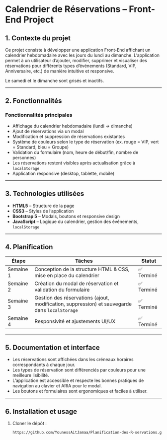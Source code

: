 # Calendrier de Réservations – Front-End Project

## 1. Contexte du projet
Ce projet consiste à développer une application Front-End affichant un calendrier hebdomadaire avec les jours du lundi au dimanche. L’application permet à un utilisateur d’ajouter, modifier, supprimer et visualiser des réservations pour différents types d’événements (Standard, VIP, Anniversaire, etc.) de manière intuitive et responsive.

Le samedi et le dimanche sont grisés et inactifs.

---

## 2. Fonctionnalités

### Fonctionnalités principales
- Affichage du calendrier hebdomadaire (lundi → dimanche)  
- Ajout de réservations via un modal  
- Modification et suppression de réservations existantes  
- Système de couleurs selon le type de réservation (ex. rouge = VIP, vert = Standard, bleu = Groupe)  
- Validation du formulaire (nom, heure de début/fin, nombre de personnes)  
- Les réservations restent visibles après actualisation grâce à `localStorage`  
- Application responsive (desktop, tablette, mobile)  

---

## 3. Technologies utilisées
- **HTML5** – Structure de la page  
- **CSS3** – Styles de l’application  
- **Bootstrap 5** – Modals, boutons et responsive design  
- **JavaScript** – Logique du calendrier, gestion des événements, `localStorage`  

---

## 4. Planification

| Étape | Tâches | Statut |
|-------|-------|--------|
| Semaine 1 | Conception de la structure HTML & CSS, mise en place du calendrier | ✅ Terminé |
| Semaine 2 | Création du modal de réservation et validation du formulaire | ✅ Terminé |
| Semaine 3 | Gestion des réservations (ajout, modification, suppression) et sauvegarde dans `localStorage` | ✅ Terminé |
| Semaine 4 | Responsivité et ajustements UI/UX | ✅ Terminé |

---

## 5. Documentation et interface
- Les réservations sont affichées dans les créneaux horaires correspondants à chaque jour.  
- Les types de réservation sont différenciés par couleurs pour une meilleure lisibilité.  
- L’application est accessible et respecte les bonnes pratiques de navigation au clavier et ARIA pour le modal.  
- Les boutons et formulaires sont ergonomiques et faciles à utiliser.

---

## 6. Installation et usage
1. Cloner le dépôt :  
   ```bash
   https://github.com/YounessAitJamaa/Planification-des-R-servations.git
